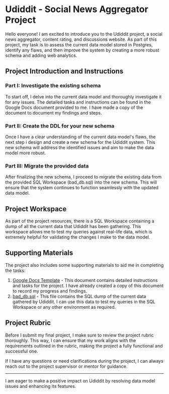 # Udiddit - Social News Aggregator Project

Hello everyone! I am excited to introduce you to the Udiddit project, a social news aggregator, content rating, and discussions website. As part of this project, my task is to assess the current data model stored in Postgres, identify any flaws, and then improve the system by creating a more robust schema and adding web analytics.

## Project Introduction and Instructions

### Part I: Investigate the existing schema

To start off, I delve into the current data model and thoroughly investigate it for any issues. The detailed tasks and instructions can be found in the Google Docs document provided to me. I have made a copy of the document to document my findings and steps.

### Part II: Create the DDL for your new schema

Once I have a clear understanding of the current data model's flaws, the next step i design and create a new schema for the Udiddit system. This new schema will address the identified issues and aim to make the data model more robust.

### Part III: Migrate the provided data

After finalizing the new schema, I proceed to migrate the existing data from the provided SQL Workspace (bad_db.sql) into the new schema. This will ensure that the system continues to function seamlessly with the updated data model.

## Project Workspace

As part of the project resources, there is a SQL Workspace containing a dump of all the current data that Udiddit has been gathering. This workspace allows me to test my queries against real-life data, which is extremely helpful for validating the changes I make to the data model.

## Supporting Materials

The project also includes some supporting materials to aid me in completing the tasks:

1. [Google Docs Template](link-to-google-docs-template) - This document contains detailed instructions and tasks for the project. I have already created a copy of this document to record my progress and findings.
2. [bad_db.sql](link-to-bad-db-sql) - This file contains the SQL dump of the current data gathered by Udiddit. I can use this data to test my queries in the SQL Workspace or any other environment as required.

## Project Rubric

Before I submit my final project, I make sure to review the project rubric thoroughly. This way, I can ensure that my work aligns with the requirements outlined in the rubric, making the project a fully functional and successful one.

If I have any questions or need clarifications during the project, I can always reach out to the project supervisor or mentor for guidance.

---

I am eager to make a positive impact on Udiddit by resolving data model issues and enhancing its features.